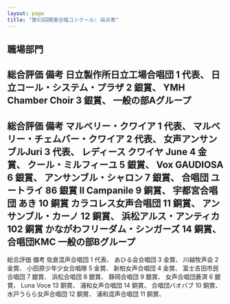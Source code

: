 ```yaml
---
layout: page
title: "第53回関東合唱コンクール: 採点表"
---
```

職場部門
--------

総合評価
備考
<span class="choir-name">日立製作所日立工場合唱団</span>
1
代表、
<span class="choir-name">日立コール・システム・プラザ</span>
2
銀賞、
<span class="choir-name">YMH Chamber Choir</span>
3
銀賞、
一般の部Aグループ
-----------------

総合評価
備考
<span class="choir-name">マルベリー・クワイア</span>
1
代表、
<span class="choir-name">マルベリー・チェムバー・クワイア</span>
2
代表、
<span class="choir-name">女声アンサンブルJuri</span>
3
代表、
<span class="choir-name">レディース クワイヤ June</span>
4
金賞、
<span class="choir-name">クール・ミルフィーユ</span>
5
銀賞、
<span class="choir-name">Vox GAUDIOSA</span>
6
銀賞、
<span class="choir-name">アンサンブル・シャロン</span>
7
銀賞、
<span class="choir-name">合唱団 ユートライ</span>
86
銀賞
<span class="choir-name">Il Campanile</span>
9
銅賞、
<span class="choir-name">宇都宮合唱団 あき</span>
10
銅賞
<span class="choir-name">カラコレス女声合唱団</span>
11
銅賞、
<span class="choir-name">アンサンブル・カーノ</span>
12
銅賞、
<span class="choir-name">浜松アルス・アンティカ</span>
102
銅賞
<span class="choir-name">かながわフリーダム・シンガーズ</span>
14
銅賞、
<span class="choir-name">合唱団KMC</span>
一般の部Bグループ
-----------------

総合評価
備考
<span class="choir-name">佐倉混声合唱団</span>
1
代表、
<span class="choir-name">あひる会合唱団</span>
3
金賞、
<span class="choir-name">川越牧声会</span>
2
金賞、
<span class="choir-name">小田原少年少女合唱隊</span>
5
金賞、
<span class="choir-name">新柏女声合唱団</span>
4
金賞、
<span class="choir-name">富士吉田市民合唱団</span>
7
銀賞、
<span class="choir-name">浜松合唱団</span>
8
銀賞、
<span class="choir-name">静岡合唱団</span>
9
銀賞、
<span class="choir-name">女声合唱団蒼溟</span>
6
銀賞、
<span class="choir-name">Luna Voce</span>
13
銅賞、
<span class="choir-name">浦和女声合唱団</span>
14
銅賞、
<span class="choir-name">合唱団バオバブ</span>
10
銅賞、
<span class="choir-name">水戸うらら女声合唱団</span>
12
銅賞、
<span class="choir-name">浦和混声合唱団</span>
11
銅賞、
